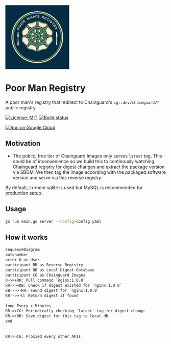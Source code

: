 <img src="assets/logo.png" alt="logo" width="200" height="auto" />

# Poor Man Registry

A poor man's registry that redirect to Chainguard's `cgr.dev/chainguard/*` public registry. 

[![License: MIT](https://img.shields.io/badge/License-MIT-yellow.svg)](https://raw.githubusercontent.com/nduyphuong/reverse-registry/dev/LICENSE)
[![Build status](https://github.com/nduyphuong/poorman-registry/actions/workflows/release.yml/badge.svg)](https://github.com/nduyphuong/reverse-registry/actions)


[![Run on Google Cloud](https://deploy.cloud.run/button.svg)](https://deploy.cloud.run/?git_repo=https://github.com/nduyphuong/poorman-registry.git)

## Motivation
- The public, free tier of Chainguard Images only serves `latest` tag. This could be of inconvenience so we build this to continously watching Chainguard registry for digest changes and extract the package version via SBOM. We then tag the image according with the packaged software version and serve via this reverse registry.

By default, in-mem sqlite is used but MySQL is recommended for production setup.
## Usage

```bash
go run main.go server --config=config.yaml
```

## How it works

```mermaid
sequenceDiagram
autonumber
actor U as User
participant RR as Reverse Registry
participant DB as Local Digest Database
participant CG as Chainguard Images
U->>+RR: Pull command `nginx:1.0.0`
RR->>+DB: Check if digest existed for `nginx:1.0.0`
DB-->>-RR: Found digest for `nginx:1.0.0`
RR-->>-U: Return digest if found

loop Every x Minutes
RR->>CG: Periodically checking `latest` tag for digest change
RR->>DB: Save digest for this tag to local db
end


RR->>CG: Proxied every other APIs

```
